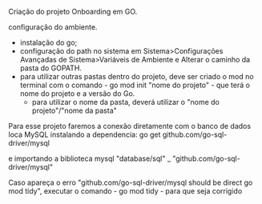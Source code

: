 Criação do projeto Onboarding em GO.

configuração do ambiente.

- instalação do go;
- configuração do path no sistema em Sistema>Configurações Avançadas de Sistema>Variáveis de Ambiente e Alterar o caminho da pasta do GOPATH.
- para utilizar outras pastas dentro do projeto, deve ser criado o mod  no terminal com o comando  - go mod init "nome do projeto" -  que terá o nome do projeto e a versão do Go.
    - para utilizar o nome da pasta, deverá utilizar o "nome do projeto"/"nome da pasta" 

Para esse projeto faremos a conexão diretamente com o banco de dados loca MySQL instalando a dependencia:
go get github.com/go-sql-driver/mysql

e importando a biblioteca mysql
"database/sql"
_ "github.com/go-sql-driver/mysql"

Caso apareça o erro "github.com/go-sql-driver/mysql should be direct go mod tidy", executar o comando  - go mod tidy - para que seja corrigido
